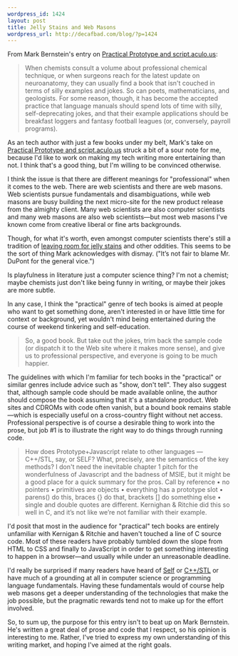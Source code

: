 ```yaml
--- 
wordpress_id: 1424
layout: post
title: Jelly Stains and Web Masons
wordpress_url: http://decafbad.com/blog/?p=1424
---
```

From Mark Bernstein's entry on [Practical Prototype and script.aculo.us](http://www.markbernstein.org/Oct0801/PracticalPrototypeandscrip.html):
> When chemists consult a volume about professional chemical technique, or when surgeons reach for the latest update on neuroanatomy, they can usually find a book that isn't couched in terms of silly examples and jokes. So can poets, mathematicians, and geologists. For some reason, though, it has become the accepted practice that language manuals should spend lots of time with silly, self-deprecating jokes, and that their example applications should be breakfast loggers and fantasy football leagues (or, conversely, payroll programs).

As an tech author with just a few books under my belt, Mark's take on [Practical Prototype and script.aculo.us](http://www.amazon.com/gp/product/1590599195?ie=UTF8&tag=0xdecafbad-20&linkCode=as2&camp=1789&creative=9325&creativeASIN=1590599195) struck a bit of a sour note for me, because I'd like to work on making my tech writing more entertaining than not.  I think that's a good thing, but I'm willing to be convinced otherwise.

I think the issue is that there are different meanings for "professional" when it comes to the web.  There are web scientists and there are web masons.  Web scientists pursue fundamentals and disambiguations, while web masons are busy building the next micro-site for the new product release from the almighty client.  Many web scientists are also computer scientists and many web masons are also web scientists—but most web masons I've known come from creative liberal or fine arts backgrounds.

Though, for what it's worth, even amongst computer scientists there's still a tradition of [leaving room for jelly stains](http://www.amazon.com/Little-Schemer-Daniel-P-Friedman/dp/0262560992/ref=sr_1_1?ie=UTF8&s=books&qid=1225292376&sr=8-1) and other oddities.  This seems to be the sort of thing Mark acknowledges with dismay.  ("It’s not fair to blame Mr. DuPont for the general vice.")

Is playfulness in literature just a computer science thing?  I'm not a chemist; maybe chemists just  don't like being funny in writing, or maybe their jokes are more subtle.

In any case, I think the "practical" genre of tech books is aimed at people who want to get something done, aren't interested in or have little time for context or background, yet wouldn't mind being entertained during the course of weekend tinkering and self-education.

> So, a good book. But take out the jokes, trim back the sample code (or dispatch it to the Web site where it makes more sense), and give us to professional perspective, and everyone is going to be much happier.

The guidelines with which I'm familiar for tech books in the "practical" or similar genres include advice such as "show, don't tell".  They also suggest that, although sample code should be made available online, the author should compose the book assuming that it's a standalone product.  Web sites and CDROMs with code often vanish, but a bound book remains stable—which is especially useful on a cross-country flight without net access.  Professional perspective is of course a desirable thing to work into the prose, but job #1 is to illustrate the right way to do things through running code.

> How does Prototype+Javascript relate to other languages — C++/STL, say, or SELF? What, precisely, are the semantics of the key methods? I don't need the inevitable chapter 1 pitch for the wonderfulness of Javascript and the badness of MSIE, but it might be a good place for a quick summary for the pros. Call by reference • no pointers • primitives are objects • everything has a prototype slot • parens() do this, braces {} do that, brackets [] do something else • single and double quotes are different. Kernighan & Ritchie did this so well in C, and it’s not like we’re not familiar with their example.

I'd posit that most in the audience for "practical" tech books are entirely unfamiliar with Kernigan & Ritchie and haven't touched a line of C source code.  Most of these readers have probably tumbled down the slope from HTML to CSS and finally to JavaScript in order to get something interesting to happen in a browser—and usually while under an unreasonable deadline.

I'd really be surprised if many readers have heard of [Self](http://en.wikipedia.org/wiki/Self_programming_language) or [C++/STL](http://en.wikipedia.org/wiki/Standard_Template_Library) or have much of a grounding at all in computer science or programming language fundamentals.  Having these fundamentals would of course help web masons get a deeper understanding of the technologies that make the job possible, but the pragmatic rewards tend not to make up for the effort involved.

So, to sum up, the purpose for this entry isn't to beat up on Mark Bernstein.  He's written a great deal of prose and code that I respect, so his opinion is interesting to me.  Rather, I've tried to express my own understanding of this writing market, and hoping I've aimed at the right goals.
